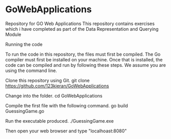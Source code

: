 # GoWebApplications
Repository for GO Web Applications
This repository contains exercises which i have completed as part of the Data Representation and Querying Module

Running the code

To run the code in this repository, the files must first be compiled. The Go compiler must first be installed on your machine. Once that is installed, the code can be compiled and run by following these steps. We assume you are using the command line.

Clone this repository using Git. git clone https://github.com/123kieran/GoWebApplications

Change into the folder. cd GoWebApplications

Compile the first file with the following command. go build GuessingGame.go

Run the executable produced. ./GuessingGame.exe

Then open your web browser and type "localhoast:8080"
